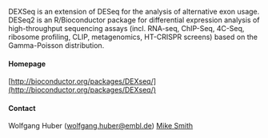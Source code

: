 DEXSeq is an extension of DESeq for the analysis of alternative exon usage. DESeq2 is an R/Bioconductor package for differential expression analysis of high-throughput sequencing assays (incl. RNA-seq, ChIP-Seq, 4C-Seq, ribosome profiling, CLIP, metagenomics, HT-CRISPR screens) based on the Gamma-Poisson distribution.
#### Homepage
[http://bioconductor.org/packages/DEXseq/](http://bioconductor.org/packages/DEXseq/)
#### Contact
Wolfgang Huber (wolfgang.huber@embl.de)
[Mike Smith](http://congo.embl.de/hd-hub/mike-smith/)
